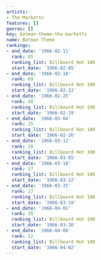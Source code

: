 ```yaml
---
artists:
- The Marketts
features: []
genres: []
key: batman-theme-the-marketts
name: Batman Theme
rankings:
- end_date: '1966-02-11'
  rank: 85
  ranking_list: Billboard Hot 100
  start_date: '1966-02-05'
- end_date: '1966-02-18'
  rank: 69
  ranking_list: Billboard Hot 100
  start_date: '1966-02-12'
- end_date: '1966-02-25'
  rank: 48
  ranking_list: Billboard Hot 100
  start_date: '1966-02-19'
- end_date: '1966-03-04'
  rank: 25
  ranking_list: Billboard Hot 100
  start_date: '1966-02-26'
- end_date: '1966-03-11'
  rank: 20
  ranking_list: Billboard Hot 100
  start_date: '1966-03-05'
- end_date: '1966-03-18'
  rank: 17
  ranking_list: Billboard Hot 100
  start_date: '1966-03-12'
- end_date: '1966-03-25'
  rank: 17
  ranking_list: Billboard Hot 100
  start_date: '1966-03-19'
- end_date: '1966-04-01'
  rank: 35
  ranking_list: Billboard Hot 100
  start_date: '1966-03-26'
- end_date: '1966-04-08'
  rank: 52
  ranking_list: Billboard Hot 100
  start_date: '1966-04-02'
---
```


